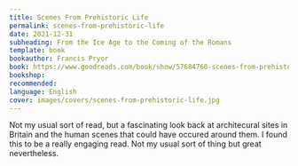 ```yaml
---
title: Scenes From Prehistoric Life
permalink: scenes-from-prehistoric-life
date: 2021-12-31
subheading: From the Ice Age to the Coming of the Romans
template: book
bookauthor: Francis Pryor
book: https://www.goodreads.com/book/show/57684760-scenes-from-prehistoric-life
bookshop: 
recommended: 
language: English
cover: images/covers/scenes-from-prehistoric-life.jpg
---
```


Not my usual sort of read, but a fascinating look back at architecural sites in Britain and the human scenes that could have occured around them. I found this to be a really engaging read. Not my usual sort of thing but great nevertheless.